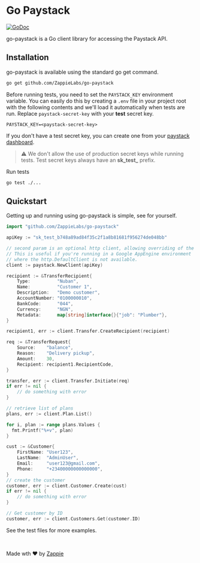 # Go Paystack

[![GoDoc](http://img.shields.io/badge/godoc-reference-blue.svg)](http://godoc.org/github.com/ZappieLabs/go-paystack)

go-paystack is a Go client library for accessing the Paystack API.

## Installation

go-paystack is available using the standard go get command.

```bash
go get github.com/ZappieLabs/go-paystack
```

Before running tests, you need to set the ```PAYSTACK_KEY``` environment variable.
You can easily do this by creating a ```.env``` file in your project root with the following contents and we'll load it automatically when tests are run. Replace ```paystack-secret-key``` with your **test** secret key.

```
PAYSTACK_KEY=<paystack-secret-key>
```

If you don't have a test secret key, you can create one from your [paystack dashboard](https://dashboard.paystack.com/#/settings/profile).


> ⚠️ We don't allow the use of production secret keys while running tests. Test secret keys always have an **sk_test_** prefix.

Run tests

```bash
go test ./...
```



## Quickstart

Getting up and running using go-paystack is simple, see for yourself.

```go
import "github.com/ZappieLabs/go-paystack"

apiKey := "sk_test_b748a89ad84f35c2f1a8b81681f956274de048bb"

// second param is an optional http client, allowing overriding of the HTTP client to use.
// This is useful if you're running in a Google AppEngine environment
// where the http.DefaultClient is not available.
client := paystack.NewClient(apiKey)

recipient := &TransferRecipient{
    Type:          "Nuban",
    Name:          "Customer 1",
    Description:   "Demo customer",
    AccountNumber: "0100000010",
    BankCode:      "044",
    Currency:      "NGN",
    Metadata:      map[string]interface{}{"job": "Plumber"},
}

recipient1, err := client.Transfer.CreateRecipient(recipient)

req := &TransferRequest{
    Source:    "balance",
    Reason:    "Delivery pickup",
    Amount:    30,
    Recipient: recipient1.RecipientCode,
}

transfer, err := client.Transfer.Initiate(req)
if err != nil {
    // do something with error
}

// retrieve list of plans
plans, err := client.Plan.List()

for i, plan := range plans.Values {
  fmt.Printf("%+v", plan)
}

cust := &Customer{
    FirstName: "User123",
    LastName:  "AdminUser",
    Email:     "user123@gmail.com",
    Phone:     "+23400000000000000",
}
// create the customer
customer, err := client.Customer.Create(cust)
if err != nil {
    // do something with error
}

// Get customer by ID
customer, err := client.Customers.Get(customer.ID)
```

See the test files for more examples.

<br>

Made wth ❤️ by [Zappie](http://zappie.co)
